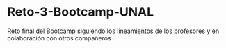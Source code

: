 # Reto-3-Bootcamp-UNAL
Reto final del Bootcamp siguiendo los lineamientos de los profesores y en colaboración con otros compañeros
